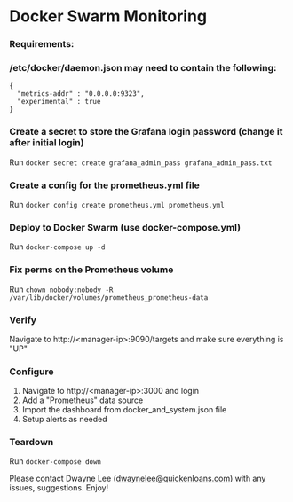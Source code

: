 
# Docker Swarm Monitoring

### Requirements:
### /etc/docker/daemon.json may need to contain the following:
```
{
  "metrics-addr" : "0.0.0.0:9323",
  "experimental" : true
}
```

### Create a secret to store the Grafana login password (change it after initial login)
Run `docker secret create grafana_admin_pass grafana_admin_pass.txt`

### Create a config for the prometheus.yml file
Run `docker config create prometheus.yml prometheus.yml`

### Deploy to Docker Swarm (use docker-compose.yml)
Run `docker-compose up -d`

### Fix perms on the Prometheus volume
Run `chown nobody:nobody -R /var/lib/docker/volumes/prometheus_prometheus-data`

### Verify
Navigate to http://\<manager-ip\>:9090/targets and make sure everything is "UP"

### Configure
1. Navigate to http://\<manager-ip\>:3000 and login
2. Add a "Prometheus" data source
3. Import the dashboard from docker_and_system.json file
4. Setup alerts as needed

### Teardown
Run `docker-compose down`


Please contact Dwayne Lee (dwaynelee@quickenloans.com) with any issues, suggestions.  Enjoy!

